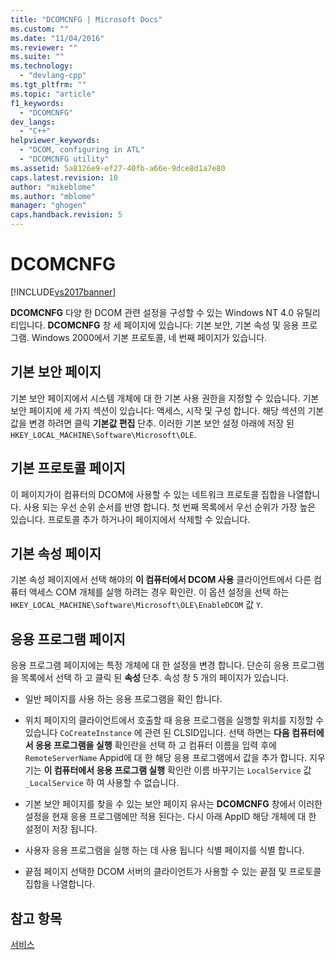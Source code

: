 ```yaml
---
title: "DCOMCNFG | Microsoft Docs"
ms.custom: ""
ms.date: "11/04/2016"
ms.reviewer: ""
ms.suite: ""
ms.technology: 
  - "devlang-cpp"
ms.tgt_pltfrm: ""
ms.topic: "article"
f1_keywords: 
  - "DCOMCNFG"
dev_langs: 
  - "C++"
helpviewer_keywords: 
  - "DCOM, configuring in ATL"
  - "DCOMCNFG utility"
ms.assetid: 5a8126e9-ef27-40fb-a66e-9dce8d1a7e80
caps.latest.revision: 10
author: "mikeblome"
ms.author: "mblome"
manager: "ghogen"
caps.handback.revision: 5
---
```

# DCOMCNFG
[!INCLUDE[vs2017banner](../assembler/inline/includes/vs2017banner.md)]

**DCOMCNFG** 다양 한 DCOM 관련 설정을 구성할 수 있는 Windows NT 4.0 유틸리티입니다.  **DCOMCNFG** 창 세 페이지에 있습니다: 기본 보안, 기본 속성 및 응용 프로그램.  Windows 2000에서 기본 프로토콜, 네 번째 페이지가 있습니다.  
  
## 기본 보안 페이지  
 기본 보안 페이지에서 시스템 개체에 대 한 기본 사용 권한을 지정할 수 있습니다.  기본 보안 페이지에 세 가지 섹션이 있습니다: 액세스, 시작 및 구성 합니다.  해당 섹션의 기본값을 변경 하려면 클릭  **기본값 편집** 단추.  이러한 기본 보안 설정 아래에 저장 된 `HKEY_LOCAL_MACHINE\Software\Microsoft\OLE`.  
  
## 기본 프로토콜 페이지  
 이 페이지가이 컴퓨터의 DCOM에 사용할 수 있는 네트워크 프로토콜 집합을 나열합니다.  사용 되는 우선 순위 순서를 반영 합니다. 첫 번째 목록에서 우선 순위가 가장 높은 있습니다.  프로토콜 추가 하거나이 페이지에서 삭제할 수 있습니다.  
  
## 기본 속성 페이지  
 기본 속성 페이지에서 선택 해야의  **이 컴퓨터에서 DCOM 사용** 클라이언트에서 다른 컴퓨터 액세스 COM 개체를 실행 하려는 경우 확인란.  이 옵션 설정을 선택 하는 `HKEY_LOCAL_MACHINE\Software\Microsoft\OLE\EnableDCOM` 값 `Y`.  
  
## 응용 프로그램 페이지  
 응용 프로그램 페이지에는 특정 개체에 대 한 설정을 변경 합니다.  단순히 응용 프로그램을 목록에서 선택 하 고 클릭 된  **속성** 단추.  속성 창 5 개의 페이지가 있습니다.  
  
-   일반 페이지를 사용 하는 응용 프로그램을 확인 합니다.  
  
-   위치 페이지의 클라이언트에서 호출할 때 응용 프로그램을 실행할 위치를 지정할 수 있습니다 `CoCreateInstance` 에 관련 된 CLSID입니다.  선택 하면는  **다음 컴퓨터에서 응용 프로그램을 실행** 확인란을 선택 하 고 컴퓨터 이름을 입력 후에 `RemoteServerName` Appid에 대 한 해당 응용 프로그램에서 값을 추가 합니다.  지우기는  **이 컴퓨터에서 응용 프로그램 실행** 확인란 이름 바꾸기는 `LocalService` 값 `_LocalService` 하 여 사용할 수 없습니다.  
  
-   기본 보안 페이지를 찾을 수 있는 보안 페이지 유사는  **DCOMCNFG** 창에서 이러한 설정을 현재 응용 프로그램에만 적용 된다는.  다시 아래 AppID 해당 개체에 대 한 설정이 저장 됩니다.  
  
-   사용자 응용 프로그램을 실행 하는 데 사용 됩니다 식별 페이지를 식별 합니다.  
  
-   끝점 페이지 선택한 DCOM 서버의 클라이언트가 사용할 수 있는 끝점 및 프로토콜 집합을 나열합니다.  
  
## 참고 항목  
 [서비스](../atl/atl-services.md)